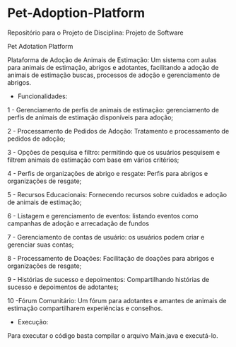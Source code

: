 # Pet-Adoption-Platform
Repositório para o Projeto de Disciplina: Projeto de Software

Pet Adotation Platform

Plataforma de Adoção de Animais de Estimação: Um sistema com aulas para animais de estimação, abrigos e adotantes, facilitando a adoção de animais de estimação buscas, processos de adoção e gerenciamento de abrigos.

- Funcionalidades:

1 - Gerenciamento de perfis de animais de estimação: gerenciamento de perfis de animais de estimação disponíveis para adoção;

2 - Processamento de Pedidos de Adoção: Tratamento e processamento de pedidos de adoção;

3 - Opções de pesquisa e filtro: permitindo que os usuários pesquisem e filtrem animais de estimação com base em vários critérios;

4 - Perfis de organizações de abrigo e resgate: Perfis para abrigos e organizações de resgate;

5 - Recursos Educacionais: Fornecendo recursos sobre cuidados e adoção de animais de estimação;

6 - Listagem e gerenciamento de eventos: listando eventos como campanhas de adoção e arrecadação de fundos

7 - Gerenciamento de contas de usuário: os usuários podem criar e gerenciar suas contas;

8 - Processamento de Doações: Facilitação de doações para abrigos e organizações de resgate;

9 - Histórias de sucesso e depoimentos: Compartilhando histórias de sucesso e depoimentos de adotantes;

10 -Fórum Comunitário: Um fórum para adotantes e amantes de animais de estimação compartilharem experiências e conselhos.

- Execução:

Para executar o código basta compilar o arquivo Main.java e executá-lo.

